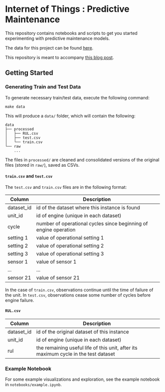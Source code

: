 # Internet of Things : Predictive Maintenance
This repository contains notebooks and scripts to get you started experimenting with predictive maintenance models.

The data for this project can be found [here](https://ti.arc.nasa.gov/tech/dash/pcoe/prognostic-data-repository/#turbofan). 

This repository is meant to accompany [this blog post](https://www.svds.com/predictive-maintenance-iot).

## Getting Started

### Generating Train and Test Data
To generate necessary train/test data, execute the following command:
```
make data
```
This will produce a `data/` folder, which will contain the following:
```
data
├── processed
│   ├── RUL.csv
│   ├── test.csv
│   └── train.csv
└── raw
    ...
```
The files in `processed/` are cleaned and consolidated versions of the original files (stored in `raw/`), saved as CSVs. 

#### `train.csv` and `test.csv`

The `test.csv` and `train.csv` files are in the following format:

| Column     | Description                                                      |
|------------|------------------------------------------------------------------|
| dataset_id | id of the dataset where this instance is found                   |
| unit_id    | id of engine (unique in each dataset)                            |
| cycle      | number of operational cycles since beginning of engine operation |
| setting 1  | value of operational setting 1                                   |
| setting 2  | value of operational setting 2                                   |
| setting 3  | value of operational setting 3                                   |
| sensor 1   | value of sensor 1                                                |
| ...        | ...                                                              |
| sensor 21  | value of sensor 21                                               |

In the case of `train.csv`, observations continue until the time of failure of the unit. In `test.csv`, observations cease some number of cycles before engine failure. 

#### `RUL.csv`

| Column     | Description                                                                         |
|------------|-------------------------------------------------------------------------------------|
| dataset_id | id of the original dataset of this instance                                         |
| unit_id    | id of engine (unique in each dataset)                                               |
| rul        | the remaining useful life of this unit, after its maximum cycle in the test dataset |

### Example Notebook
For some example visualizations and exploration, see the example notebook in `notebooks/example.ipynb`. 
